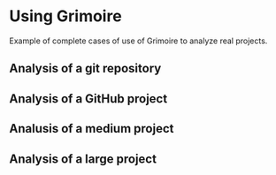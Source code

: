 # Using Grimoire

Example of complete cases of use of Grimoire to analyze real projects.

## Analysis of a git repository

## Analysis of a GitHub project

## Analusis of a medium project

## Analysis of a large project